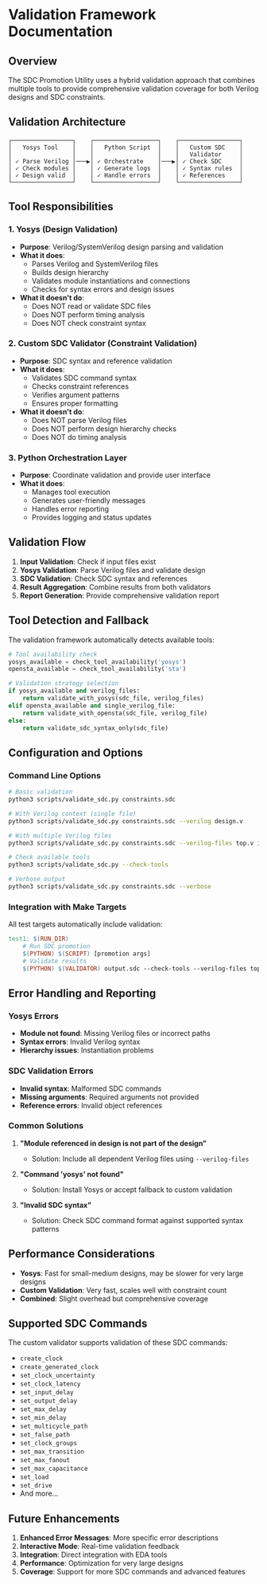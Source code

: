 # Validation Framework Documentation

## Overview

The SDC Promotion Utility uses a hybrid validation approach that combines multiple tools to provide comprehensive validation coverage for both Verilog designs and SDC constraints.

## Validation Architecture

```
┌─────────────────┐    ┌──────────────────┐    ┌─────────────────┐
│   Yosys Tool    │    │   Python Script  │    │   Custom SDC    │
│                 │    │                  │    │   Validator     │
│ ✓ Parse Verilog │───▶│ ✓ Orchestrate    │───▶│ ✓ Check SDC     │
│ ✓ Check modules │    │ ✓ Generate logs  │    │ ✓ Syntax rules  │
│ ✓ Design valid  │    │ ✓ Handle errors  │    │ ✓ References    │
└─────────────────┘    └──────────────────┘    └─────────────────┘
```

## Tool Responsibilities

### 1. Yosys (Design Validation)
- **Purpose**: Verilog/SystemVerilog design parsing and validation
- **What it does**:
  - Parses Verilog and SystemVerilog files
  - Builds design hierarchy
  - Validates module instantiations and connections
  - Checks for syntax errors and design issues
- **What it doesn't do**:
  - Does NOT read or validate SDC files
  - Does NOT perform timing analysis
  - Does NOT check constraint syntax

### 2. Custom SDC Validator (Constraint Validation)
- **Purpose**: SDC syntax and reference validation
- **What it does**:
  - Validates SDC command syntax
  - Checks constraint references
  - Verifies argument patterns
  - Ensures proper formatting
- **What it doesn't do**:
  - Does NOT parse Verilog files
  - Does NOT perform design hierarchy checks
  - Does NOT do timing analysis

### 3. Python Orchestration Layer
- **Purpose**: Coordinate validation and provide user interface
- **What it does**:
  - Manages tool execution
  - Generates user-friendly messages
  - Handles error reporting
  - Provides logging and status updates

## Validation Flow

1. **Input Validation**: Check if input files exist
2. **Yosys Validation**: Parse Verilog files and validate design
3. **SDC Validation**: Check SDC syntax and references
4. **Result Aggregation**: Combine results from both validators
5. **Report Generation**: Provide comprehensive validation report

## Tool Detection and Fallback

The validation framework automatically detects available tools:

```python
# Tool availability check
yosys_available = check_tool_availability('yosys')
opensta_available = check_tool_availability('sta')

# Validation strategy selection
if yosys_available and verilog_files:
    return validate_with_yosys(sdc_file, verilog_files)
elif opensta_available and single_verilog_file:
    return validate_with_opensta(sdc_file, verilog_file)
else:
    return validate_sdc_syntax_only(sdc_file)
```

## Configuration and Options

### Command Line Options

```bash
# Basic validation
python3 scripts/validate_sdc.py constraints.sdc

# With Verilog context (single file)
python3 scripts/validate_sdc.py constraints.sdc --verilog design.v

# With multiple Verilog files
python3 scripts/validate_sdc.py constraints.sdc --verilog-files top.v ip1.v ip2.v

# Check available tools
python3 scripts/validate_sdc.py --check-tools

# Verbose output
python3 scripts/validate_sdc.py constraints.sdc --verbose
```

### Integration with Make Targets

All test targets automatically include validation:

```makefile
test1: $(RUN_DIR)
    # Run SDC promotion
    $(PYTHON) $(SCRIPT) [promotion args]
    # Validate results
    $(PYTHON) $(VALIDATOR) output.sdc --check-tools --verilog-files top.v ip.v
```

## Error Handling and Reporting

### Yosys Errors
- **Module not found**: Missing Verilog files or incorrect paths
- **Syntax errors**: Invalid Verilog syntax
- **Hierarchy issues**: Instantiation problems

### SDC Validation Errors
- **Invalid syntax**: Malformed SDC commands
- **Missing arguments**: Required arguments not provided
- **Reference errors**: Invalid object references

### Common Solutions
1. **"Module referenced in design is not part of the design"**
   - Solution: Include all dependent Verilog files using `--verilog-files`

2. **"Command 'yosys' not found"**
   - Solution: Install Yosys or accept fallback to custom validation

3. **"Invalid SDC syntax"**
   - Solution: Check SDC command format against supported syntax patterns

## Performance Considerations

- **Yosys**: Fast for small-medium designs, may be slower for very large designs
- **Custom Validation**: Very fast, scales well with constraint count
- **Combined**: Slight overhead but comprehensive coverage

## Supported SDC Commands

The custom validator supports validation of these SDC commands:

- `create_clock`
- `create_generated_clock`
- `set_clock_uncertainty`
- `set_clock_latency`
- `set_input_delay`
- `set_output_delay`
- `set_max_delay`
- `set_min_delay`
- `set_multicycle_path`
- `set_false_path`
- `set_clock_groups`
- `set_max_transition`
- `set_max_fanout`
- `set_max_capacitance`
- `set_load`
- `set_drive`
- And more...

## Future Enhancements

1. **Enhanced Error Messages**: More specific error descriptions
2. **Interactive Mode**: Real-time validation feedback
3. **Integration**: Direct integration with EDA tools
4. **Performance**: Optimization for very large designs
5. **Coverage**: Support for more SDC commands and advanced features